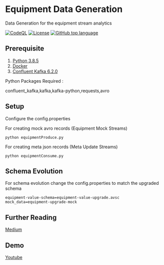 # Equipment Data Generation
Data Generation for the equipment stream analytics

[![CodeQL](https://github.com/appuv/KafkaDataGen/actions/workflows/github-code-scanning/codeql/badge.svg)](https://github.com/appuv/KafkaDataGen/actions/workflows/github-code-scanning/codeql) [![License](https://img.shields.io/github/license/appuv/KafkaDataGen)](https://github.com/appuv/KafkaDataGen/blob/main/LICENSE) [![GitHub top language](https://img.shields.io/github/languages/top/appuv/KafkaDataGen)]([https://github.com/appuv/KafkaDataGen](https://img.shields.io/github/languages/top/appuv/KafkaDataGen))

## Prerequisite
1. [Python 3.8.5](https://www.python.org/downloads/release/python-385/)
2. [Docker](https://www.docker.com/)   
3. [Confluent Kafka 6.2.0](https://docs.confluent.io/platform/current/quickstart/ce-docker-quickstart.html)

Python Packages Required :

   confluent_kafka,kafka,kafka-python,requests,avro

## Setup
Configure the config.properties

For creating mock avro records (Equipment Mock Streams)
```
python equipmentProduce.py
```
For creating meta json records (Meta Update Streams)
```
python equipmentConsume.py
```

## Schema Evolution
For schema evolution change the config.properties to match the upgraded schema
```
equipment-value-schema=equipment-value-upgrade.avsc
mock_data=equipment-upgrade-mock
```

## Further Reading
[Medium](https://medium.com/@masterappu/realtime-temperature-analytics-using-kafka-b1db9d91b870)

## Demo
[Youtube](https://youtu.be/Cj3BeA4bV1c)
